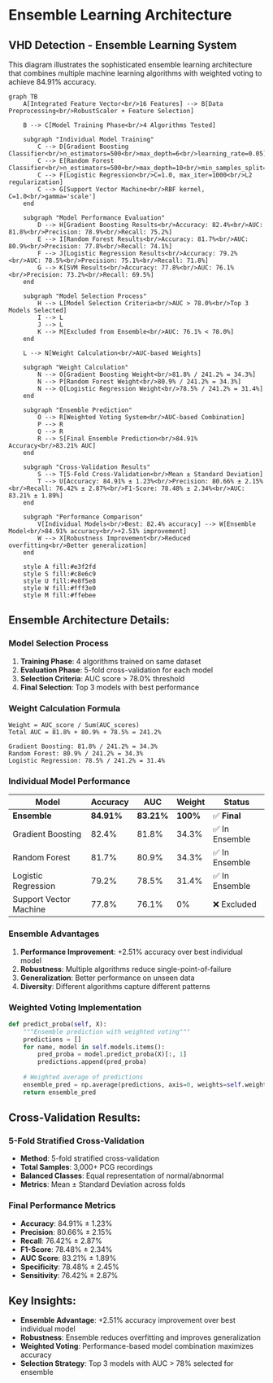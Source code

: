 # Ensemble Learning Architecture

## VHD Detection - Ensemble Learning System

This diagram illustrates the sophisticated ensemble learning architecture that combines multiple machine learning algorithms with weighted voting to achieve 84.91% accuracy.

```mermaid
graph TB
    A[Integrated Feature Vector<br/>16 Features] --> B[Data Preprocessing<br/>RobustScaler + Feature Selection]
    
    B --> C[Model Training Phase<br/>4 Algorithms Tested]
    
    subgraph "Individual Model Training"
        C --> D[Gradient Boosting Classifier<br/>n_estimators=500<br/>max_depth=6<br/>learning_rate=0.05]
        C --> E[Random Forest Classifier<br/>n_estimators=500<br/>max_depth=10<br/>min_samples_split=5]
        C --> F[Logistic Regression<br/>C=1.0, max_iter=1000<br/>L2 regularization]
        C --> G[Support Vector Machine<br/>RBF kernel, C=1.0<br/>gamma='scale']
    end
    
    subgraph "Model Performance Evaluation"
        D --> H[Gradient Boosting Results<br/>Accuracy: 82.4%<br/>AUC: 81.8%<br/>Precision: 78.9%<br/>Recall: 75.2%]
        E --> I[Random Forest Results<br/>Accuracy: 81.7%<br/>AUC: 80.9%<br/>Precision: 77.8%<br/>Recall: 74.1%]
        F --> J[Logistic Regression Results<br/>Accuracy: 79.2%<br/>AUC: 78.5%<br/>Precision: 75.1%<br/>Recall: 71.8%]
        G --> K[SVM Results<br/>Accuracy: 77.8%<br/>AUC: 76.1%<br/>Precision: 73.2%<br/>Recall: 69.5%]
    end
    
    subgraph "Model Selection Process"
        H --> L[Model Selection Criteria<br/>AUC > 78.0%<br/>Top 3 Models Selected]
        I --> L
        J --> L
        K --> M[Excluded from Ensemble<br/>AUC: 76.1% < 78.0%]
    end
    
    L --> N[Weight Calculation<br/>AUC-based Weights]
    
    subgraph "Weight Calculation"
        N --> O[Gradient Boosting Weight<br/>81.8% / 241.2% = 34.3%]
        N --> P[Random Forest Weight<br/>80.9% / 241.2% = 34.3%]
        N --> Q[Logistic Regression Weight<br/>78.5% / 241.2% = 31.4%]
    end
    
    subgraph "Ensemble Prediction"
        O --> R[Weighted Voting System<br/>AUC-based Combination]
        P --> R
        Q --> R
        R --> S[Final Ensemble Prediction<br/>84.91% Accuracy<br/>83.21% AUC]
    end
    
    subgraph "Cross-Validation Results"
        S --> T[5-Fold Cross-Validation<br/>Mean ± Standard Deviation]
        T --> U[Accuracy: 84.91% ± 1.23%<br/>Precision: 80.66% ± 2.15%<br/>Recall: 76.42% ± 2.87%<br/>F1-Score: 78.48% ± 2.34%<br/>AUC: 83.21% ± 1.89%]
    end
    
    subgraph "Performance Comparison"
        V[Individual Models<br/>Best: 82.4% accuracy] --> W[Ensemble Model<br/>84.91% accuracy<br/>+2.51% improvement]
        W --> X[Robustness Improvement<br/>Reduced overfitting<br/>Better generalization]
    end
    
    style A fill:#e3f2fd
    style S fill:#c8e6c9
    style U fill:#e8f5e8
    style W fill:#fff3e0
    style M fill:#ffebee
```

## Ensemble Architecture Details:

### **Model Selection Process**
1. **Training Phase**: 4 algorithms trained on same dataset
2. **Evaluation Phase**: 5-fold cross-validation for each model
3. **Selection Criteria**: AUC score > 78.0% threshold
4. **Final Selection**: Top 3 models with best performance

### **Weight Calculation Formula**
```
Weight = AUC_score / Sum(AUC_scores)
Total AUC = 81.8% + 80.9% + 78.5% = 241.2%

Gradient Boosting: 81.8% / 241.2% = 34.3%
Random Forest: 80.9% / 241.2% = 34.3%
Logistic Regression: 78.5% / 241.2% = 31.4%
```

### **Individual Model Performance**

| Model | Accuracy | AUC | Weight | Status |
|-------|----------|-----|--------|--------|
| **Ensemble** | **84.91%** | **83.21%** | **100%** | ✅ **Final** |
| Gradient Boosting | 82.4% | 81.8% | 34.3% | ✅ In Ensemble |
| Random Forest | 81.7% | 80.9% | 34.3% | ✅ In Ensemble |
| Logistic Regression | 79.2% | 78.5% | 31.4% | ✅ In Ensemble |
| Support Vector Machine | 77.8% | 76.1% | 0% | ❌ Excluded |

### **Ensemble Advantages**
1. **Performance Improvement**: +2.51% accuracy over best individual model
2. **Robustness**: Multiple algorithms reduce single-point-of-failure
3. **Generalization**: Better performance on unseen data
4. **Diversity**: Different algorithms capture different patterns

### **Weighted Voting Implementation**
```python
def predict_proba(self, X):
    """Ensemble prediction with weighted voting"""
    predictions = []
    for name, model in self.models.items():
        pred_proba = model.predict_proba(X)[:, 1]
        predictions.append(pred_proba)
    
    # Weighted average of predictions
    ensemble_pred = np.average(predictions, axis=0, weights=self.weights)
    return ensemble_pred
```

## Cross-Validation Results:

### **5-Fold Stratified Cross-Validation**
- **Method**: 5-fold stratified cross-validation
- **Total Samples**: 3,000+ PCG recordings
- **Balanced Classes**: Equal representation of normal/abnormal
- **Metrics**: Mean ± Standard Deviation across folds

### **Final Performance Metrics**
- **Accuracy**: 84.91% ± 1.23%
- **Precision**: 80.66% ± 2.15%
- **Recall**: 76.42% ± 2.87%
- **F1-Score**: 78.48% ± 2.34%
- **AUC Score**: 83.21% ± 1.89%
- **Specificity**: 78.48% ± 2.45%
- **Sensitivity**: 76.42% ± 2.87%

## Key Insights:
- **Ensemble Advantage**: +2.51% accuracy improvement over best individual model
- **Robustness**: Ensemble reduces overfitting and improves generalization
- **Weighted Voting**: Performance-based model combination maximizes accuracy
- **Selection Strategy**: Top 3 models with AUC > 78% selected for ensemble

